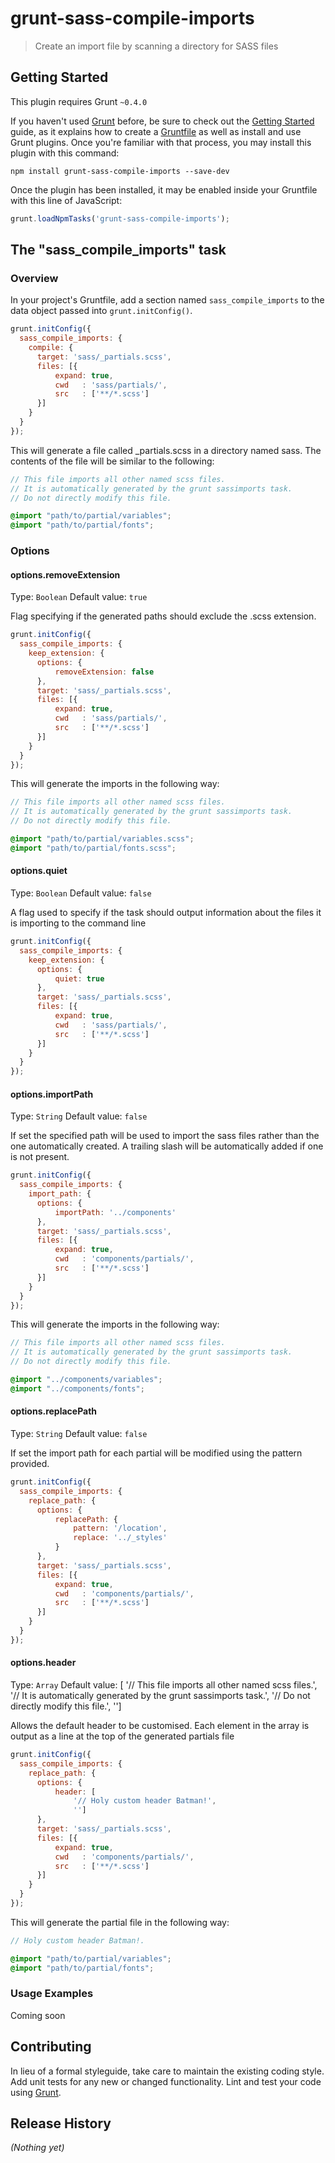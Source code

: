 # grunt-sass-compile-imports

> Create an import file by scanning a directory for SASS files

## Getting Started
This plugin requires Grunt `~0.4.0`

If you haven't used [Grunt](http://gruntjs.com/) before, be sure to check out the [Getting Started](http://gruntjs.com/getting-started) guide, as it explains how to create a [Gruntfile](http://gruntjs.com/sample-gruntfile) as well as install and use Grunt plugins. Once you're familiar with that process, you may install this plugin with this command:

```shell
npm install grunt-sass-compile-imports --save-dev
```

Once the plugin has been installed, it may be enabled inside your Gruntfile with this line of JavaScript:

```js
grunt.loadNpmTasks('grunt-sass-compile-imports');
```

## The "sass_compile_imports" task

### Overview
In your project's Gruntfile, add a section named `sass_compile_imports` to the data object passed into `grunt.initConfig()`.

```js
grunt.initConfig({
  sass_compile_imports: {
    compile: {
      target: 'sass/_partials.scss',
      files: [{
          expand: true,
          cwd   : 'sass/partials/',
          src   : ['**/*.scss']
      }]
    }
  }
});
```

This will generate a file called _partials.scss in a directory named sass. The contents of the file will be similar to the following:

```scss
// This file imports all other named scss files.
// It is automatically generated by the grunt sassimports task.
// Do not directly modify this file.

@import "path/to/partial/variables";
@import "path/to/partial/fonts";
```

### Options

#### options.removeExtension
Type: `Boolean`
Default value: `true`

Flag specifying if the generated paths should exclude the .scss extension.

```js
grunt.initConfig({
  sass_compile_imports: {
    keep_extension: {
      options: {
          removeExtension: false
      },
      target: 'sass/_partials.scss',
      files: [{
          expand: true,
          cwd   : 'sass/partials/',
          src   : ['**/*.scss']
      }]
    }
  }
});
```
This will generate the imports in the following way:

```scss
// This file imports all other named scss files.
// It is automatically generated by the grunt sassimports task.
// Do not directly modify this file.

@import "path/to/partial/variables.scss";
@import "path/to/partial/fonts.scss";
```

#### options.quiet
Type: `Boolean`
Default value: `false`

A flag used to specify if the task should output information about the files it is importing to the command line

```js
grunt.initConfig({
  sass_compile_imports: {
    keep_extension: {
      options: {
          quiet: true
      },
      target: 'sass/_partials.scss',
      files: [{
          expand: true,
          cwd   : 'sass/partials/',
          src   : ['**/*.scss']
      }]
    }
  }
});
```

#### options.importPath
Type: `String`
Default value: `false`

If set the specified path will be used to import the sass files rather than the one automatically created.
A trailing slash will be automatically added if one is not present.

```js
grunt.initConfig({
  sass_compile_imports: {
    import_path: {
      options: {
          importPath: '../components'
      },
      target: 'sass/_partials.scss',
      files: [{
          expand: true,
          cwd   : 'components/partials/',
          src   : ['**/*.scss']
      }]
    }
  }
});
```
This will generate the imports in the following way:

```scss
// This file imports all other named scss files.
// It is automatically generated by the grunt sassimports task.
// Do not directly modify this file.

@import "../components/variables";
@import "../components/fonts";
```

#### options.replacePath
Type: `String`
Default value: `false`

If set the import path for each partial will be modified using the pattern provided.

```js
grunt.initConfig({
  sass_compile_imports: {
    replace_path: {
      options: {
          replacePath: {
              pattern: '/location',
              replace: '../_styles'
          }
      },
      target: 'sass/_partials.scss',
      files: [{
          expand: true,
          cwd   : 'components/partials/',
          src   : ['**/*.scss']
      }]
    }
  }
});
```

#### options.header
Type: `Array`
Default value: [
              '// This file imports all other named scss files.',
              '// It is automatically generated by the grunt sassimports task.',
              '// Do not directly modify this file.',
              '']

Allows the default header to be customised. Each element in the array is output as a line at the top of the generated partials file

```js
grunt.initConfig({
  sass_compile_imports: {
    replace_path: {
      options: {
          header: [
              '// Holy custom header Batman!',
              '']
      },
      target: 'sass/_partials.scss',
      files: [{
          expand: true,
          cwd   : 'components/partials/',
          src   : ['**/*.scss']
      }]
    }
  }
});
```
This will generate the partial file in the following way:

```scss
// Holy custom header Batman!.

@import "path/to/partial/variables";
@import "path/to/partial/fonts";
```

### Usage Examples

Coming soon


## Contributing
In lieu of a formal styleguide, take care to maintain the existing coding style. Add unit tests for any new or changed functionality. Lint and test your code using [Grunt](http://gruntjs.com/).

## Release History
_(Nothing yet)_
